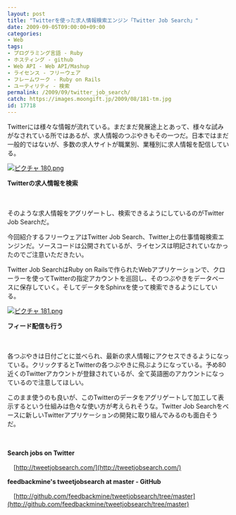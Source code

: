 ```yaml
---
layout: post
title: "Twitterを使った求人情報検索エンジン「Twitter Job Search」"
date: 2009-09-05T09:00:00+09:00
categories:
- Web
tags: 
- プログラミング言語 - Ruby
- ホスティング - github
- Web API - Web API/Mashup
- ライセンス - フリーウェア
- フレームワーク - Ruby on Rails
- ユーティリティ - 検索
permalink: /2009/09/twitter_job_search/
catch: https://images.moongift.jp/2009/08/181-tm.jpg
id: 17718
---
```

Twitterには様々な情報が流れている。まだまだ発展途上とあって、様々な試みがなされている所ではあるが、求人情報のつぶやきもその一つだ。日本ではまだ一般的ではないが、多数の求人サイトが職業別、業種別に求人情報を配信している。

  

[![ピクチャ 180.png](https://images.moongift.jp/2009/08/180-tm.jpg)](https://images.moongift.jp/2009/08/180.png)  
  
**Twitterの求人情報を検索**

  

　

  

そのような求人情報をアグリゲートし、検索できるようにしているのがTwitter Job Searchだ。

  

今回紹介するフリーウェアはTwitter Job Search、Twitter上の仕事情報検索エンジンだ。ソースコードは公開されているが、ライセンスは明記されていなかったのでご注意いただきたい。

  
  
<!--more-->

Twitter Job SearchはRuby on Railsで作られたWebアプリケーションで、クローラーを使ってTwitterの指定アカウントを巡回し、そのつぶやきをデータベースに保存していく。そしてデータをSphinxを使って検索できるようにしている。

  

[![ピクチャ 181.png](https://images.moongift.jp/2009/08/181-tm.jpg)](https://images.moongift.jp/2009/08/1811.png)  
  
**フィード配信も行う**

  

　

  

各つぶやきは日付ごとに並べられ、最新の求人情報にアクセスできるようになっている。クリックするとTwitterの各つぶやきに飛ぶようになっている。予め80近くのTwitterアカウントが登録されているが、全て英語圏のアカウントになっているので注意してほしい。

  

このまま使うのも良いが、このTwitterのデータをアグリゲートして加工して表示するという仕組みは色々な使い方が考えられそうな。Twitter Job Searchをベースに新しいTwitterアプリケーションの開発に取り組んでみるのも面白そうだ。

  

　

  

**Search jobs on Twitter**  
  
　[http://tweetjobsearch.com/](http://tweetjobsearch.com/)

  

**feedbackmine's tweetjobsearch at master - GitHub**  
  
　[http://github.com/feedbackmine/tweetjobsearch/tree/master](http://github.com/feedbackmine/tweetjobsearch/tree/master)

  
